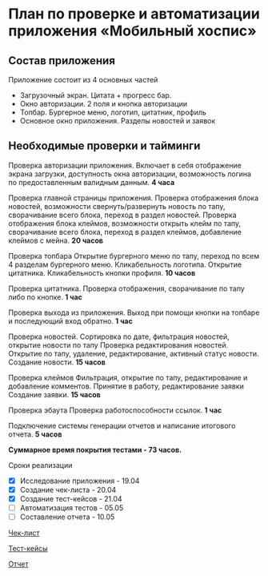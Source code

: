 # План по проверке и автоматизации приложения «Мобильный хоспис»

## Состав приложения

Приложение состоит из 4 основных частей

- Загрузочный экран. Цитата + прогресс бар.
- Окно авторизации. 2 поля и кнопка авторизации
- Топбар. Бургерное меню, логотип, цитатник, профиль
- Основное окно приложения. Разделы новостей и заявок

## Необходимые проверки и тайминги

Проверка авторизации приложения. Включает в себя отображение экрана загрузки, доступность окна авторизации, возможность логина по предоставленным валидным данным. **4 часа**

Проверка главной страницы приложения.
Проверка отображения блока новостей, возможности свернуть/развернуть новость по тапу, сворачивание всего блока, переход в раздел новостей.
Проверка отображения блока клеймов, возможности открыть клейм по тапу, сворачивание всего блока, переход в раздел клеймов, добавление клеймов с мейна. **20 часов**

Проверка топбара
Открытие бургерного меню по тапу, переход по всем 4 разделам бургерного меню. Кликабельность логотипа. Открытие цитатника. Кликабельность кнопки профиля. **10 часов**

Проверка цитатника.
Проверка отображения, сворачивание по тапу либо по кнопке. **1 час**

Проверка выхода из приложения.
Выход при помощи кнопки на топбаре и последующий вход обратно. **1 час**

Проверка новостей.
Сортировка по дате, фильтрация новостей, открытие новости по тапу
Проверка редактирования новостей. Открытие по тапу, удаление, редактирование, активный статус новости.
Создание новости. **15 часов**

Проверка клеймов
Фильтрация, открытие по тапу, редактирование и добавление комментов. Принятие в работу, редактирование заявки
Создание заявки. **15 часов**

Проверка эбаута
Проверка работоспособности ссылок. **1 час**

Подключение системы генерации отчетов и написание итогового отчета. **5 часов**

**Суммарное время покрытия тестами - 73 часов.**

Сроки реализации

- [x] Исследование приложения - 19.04
- [x] Создание чек-листа - 20.04
- [x] Создание тест-кейсов - 21.04
- [ ] Автоматизация тестов - 05.05
- [ ] Составление отчета - 10.05

[Чек-лист](https://github.com/Cryofbb/QA-Finale/blob/main/Check.xlsx)

[Тест-кейсы](https://github.com/Cryofbb/QA-Finale/blob/main/Cases.xlsx)

[Отчет](https://github.com/Cryofbb/QA-Finale/blob/main/Result.md)
